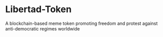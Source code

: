 # Libertad-Token
A blockchain-based meme token promoting freedom and protest against anti-democratic regimes worldwide
